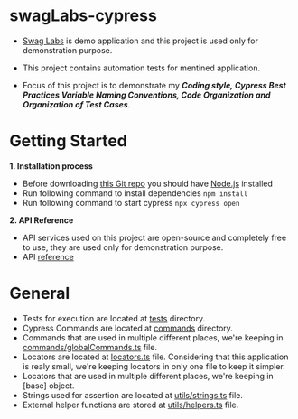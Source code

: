 # swagLabs-cypress

- [Swag Labs](http://teststore.automationtesting.co.uk/) is demo application and this project is used only for demonstration purpose.
- This project contains automation tests for mentined application.

- Focus of this project is to demonstrate my **_Coding style, Cypress Best Practices Variable Naming Conventions, Code Organization and Organization of Test Cases_**.

# Getting Started

**1. Installation process**

- Before downloading [this Git repo](https://github.com/MareDz/swagLabs-cypress.git) you should have [Node.js](https://nodejs.org/en/download) installed
- Run following command to install dependencies `npm install`
- Run following command to start cypress `npx cypress open`

**2. API Reference**

- API services used on this project are open-source and completely free to use, they are used only for demonstration purpose.
- API [reference](https://randomuser.me/)

# General

- Tests for execution are located at [tests]([https://github.com/MareDz/mystore-pw-ts/tree/main/tests](https://github.com/MareDz/swagLabs-cypress/tree/main/cypress/tests)) directory.
- Cypress Commands are located at [commands](https://github.com/MareDz/swagLabs-cypress/tree/main/cypress/support/commands) directory.
- Commands that are used in multiple different places, we're keeping in [commands/globalCommands.ts](https://github.com/MareDz/swagLabs-cypress/blob/main/cypress/support/commands/globalCommands.ts) file.
- Locators are located at [locators.ts](https://github.com/MareDz/swagLabs-cypress/blob/main/cypress/support/locators.ts) file. Considering that this application is realy small, we're keeping locators in only one file to keep it simpler.
- Locators that are used in multiple different places, we're keeping in [base] object.
- Strings used for assertion are located at [utils/strings.ts](https://github.com/MareDz/swagLabs-cypress/blob/main/cypress/utils/strings.ts) file.
- External helper functions are stored at [utils/helpers.ts](https://github.com/MareDz/swagLabs-cypress/blob/main/cypress/utils/helpers.ts) file.
